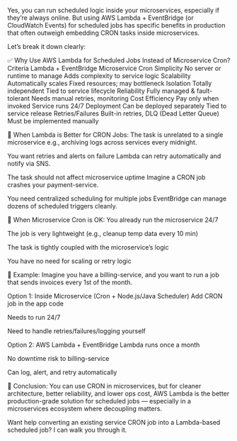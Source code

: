 Yes, you can run scheduled logic inside your microservices, especially if they’re always online. But using AWS Lambda + EventBridge (or CloudWatch Events) for scheduled jobs has specific benefits in production that often outweigh embedding CRON tasks inside microservices.

Let’s break it down clearly:

✅ Why Use AWS Lambda for Scheduled Jobs Instead of Microservice Cron?
Criteria	Lambda + EventBridge	Microservice Cron
Simplicity	No server or runtime to manage	Adds complexity to service logic
Scalability	Automatically scales	Fixed resources; may bottleneck
Isolation	Totally independent	Tied to service lifecycle
Reliability	Fully managed & fault-tolerant	Needs manual retries, monitoring
Cost Efficiency	Pay only when invoked	Service runs 24/7
Deployment	Can be deployed separately	Tied to service release
Retries/Failures	Built-in retries, DLQ (Dead Letter Queue)	Must be implemented manually

📌 When Lambda is Better for CRON Jobs:
The task is unrelated to a single microservice
e.g., archiving logs across services every midnight.

You want retries and alerts on failure
Lambda can retry automatically and notify via SNS.

The task should not affect microservice uptime
Imagine a CRON job crashes your payment-service.

You need centralized scheduling for multiple jobs
EventBridge can manage dozens of scheduled triggers cleanly.

📌 When Microservice Cron is OK:
You already run the microservice 24/7

The job is very lightweight (e.g., cleanup temp data every 10 min)

The task is tightly coupled with the microservice’s logic

You have no need for scaling or retry logic

🔧 Example:
Imagine you have a billing-service, and you want to run a job that sends invoices every 1st of the month.

Option 1: Inside Microservice (Cron + Node.js/Java Scheduler)
Add CRON job in the app code

Needs to run 24/7

Need to handle retries/failures/logging yourself

Option 2: AWS Lambda + EventBridge
Lambda runs once a month

No downtime risk to billing-service

Can log, alert, and retry automatically

🧠 Conclusion:
You can use CRON in microservices, but for cleaner architecture, better reliability, and lower ops cost, AWS Lambda is the better production-grade solution for scheduled jobs — especially in a microservices ecosystem where decoupling matters.

Want help converting an existing service CRON job into a Lambda-based scheduled job? I can walk you through it.